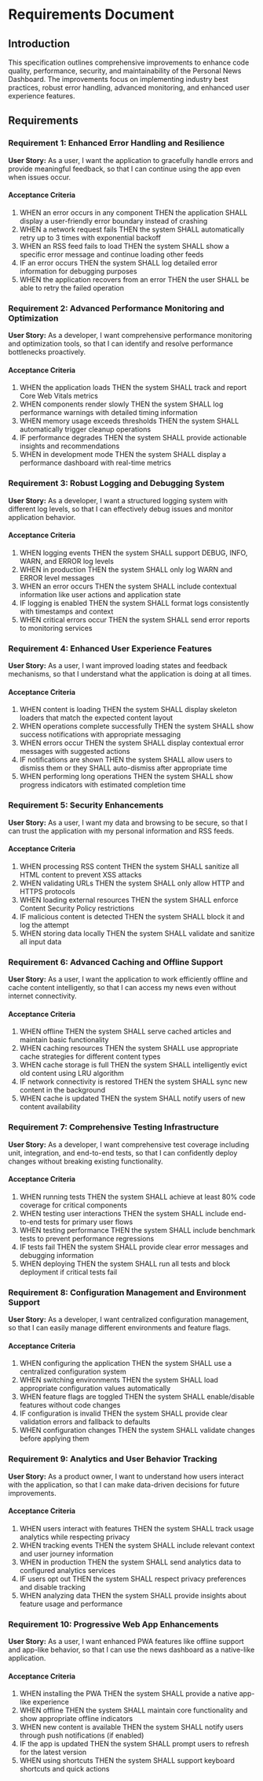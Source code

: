 # Requirements Document

## Introduction

This specification outlines comprehensive improvements to enhance code quality, performance, security, and maintainability of the Personal News Dashboard. The improvements focus on implementing industry best practices, robust error handling, advanced monitoring, and enhanced user experience features.

## Requirements

### Requirement 1: Enhanced Error Handling and Resilience

**User Story:** As a user, I want the application to gracefully handle errors and provide meaningful feedback, so that I can continue using the app even when issues occur.

#### Acceptance Criteria

1. WHEN an error occurs in any component THEN the application SHALL display a user-friendly error boundary instead of crashing
2. WHEN a network request fails THEN the system SHALL automatically retry up to 3 times with exponential backoff
3. WHEN an RSS feed fails to load THEN the system SHALL show a specific error message and continue loading other feeds
4. IF an error occurs THEN the system SHALL log detailed error information for debugging purposes
5. WHEN the application recovers from an error THEN the user SHALL be able to retry the failed operation

### Requirement 2: Advanced Performance Monitoring and Optimization

**User Story:** As a developer, I want comprehensive performance monitoring and optimization tools, so that I can identify and resolve performance bottlenecks proactively.

#### Acceptance Criteria

1. WHEN the application loads THEN the system SHALL track and report Core Web Vitals metrics
2. WHEN components render slowly THEN the system SHALL log performance warnings with detailed timing information
3. WHEN memory usage exceeds thresholds THEN the system SHALL automatically trigger cleanup operations
4. IF performance degrades THEN the system SHALL provide actionable insights and recommendations
5. WHEN in development mode THEN the system SHALL display a performance dashboard with real-time metrics

### Requirement 3: Robust Logging and Debugging System

**User Story:** As a developer, I want a structured logging system with different log levels, so that I can effectively debug issues and monitor application behavior.

#### Acceptance Criteria

1. WHEN logging events THEN the system SHALL support DEBUG, INFO, WARN, and ERROR log levels
2. WHEN in production THEN the system SHALL only log WARN and ERROR level messages
3. WHEN an error occurs THEN the system SHALL include contextual information like user actions and application state
4. IF logging is enabled THEN the system SHALL format logs consistently with timestamps and context
5. WHEN critical errors occur THEN the system SHALL send error reports to monitoring services

### Requirement 4: Enhanced User Experience Features

**User Story:** As a user, I want improved loading states and feedback mechanisms, so that I understand what the application is doing at all times.

#### Acceptance Criteria

1. WHEN content is loading THEN the system SHALL display skeleton loaders that match the expected content layout
2. WHEN operations complete successfully THEN the system SHALL show success notifications with appropriate messaging
3. WHEN errors occur THEN the system SHALL display contextual error messages with suggested actions
4. IF notifications are shown THEN the system SHALL allow users to dismiss them or they SHALL auto-dismiss after appropriate time
5. WHEN performing long operations THEN the system SHALL show progress indicators with estimated completion time

### Requirement 5: Security Enhancements

**User Story:** As a user, I want my data and browsing to be secure, so that I can trust the application with my personal information and RSS feeds.

#### Acceptance Criteria

1. WHEN processing RSS content THEN the system SHALL sanitize all HTML content to prevent XSS attacks
2. WHEN validating URLs THEN the system SHALL only allow HTTP and HTTPS protocols
3. WHEN loading external resources THEN the system SHALL enforce Content Security Policy restrictions
4. IF malicious content is detected THEN the system SHALL block it and log the attempt
5. WHEN storing data locally THEN the system SHALL validate and sanitize all input data

### Requirement 6: Advanced Caching and Offline Support

**User Story:** As a user, I want the application to work efficiently offline and cache content intelligently, so that I can access my news even without internet connectivity.

#### Acceptance Criteria

1. WHEN offline THEN the system SHALL serve cached articles and maintain basic functionality
2. WHEN caching resources THEN the system SHALL use appropriate cache strategies for different content types
3. WHEN cache storage is full THEN the system SHALL intelligently evict old content using LRU algorithm
4. IF network connectivity is restored THEN the system SHALL sync new content in the background
5. WHEN cache is updated THEN the system SHALL notify users of new content availability

### Requirement 7: Comprehensive Testing Infrastructure

**User Story:** As a developer, I want comprehensive test coverage including unit, integration, and end-to-end tests, so that I can confidently deploy changes without breaking existing functionality.

#### Acceptance Criteria

1. WHEN running tests THEN the system SHALL achieve at least 80% code coverage for critical components
2. WHEN testing user interactions THEN the system SHALL include end-to-end tests for primary user flows
3. WHEN testing performance THEN the system SHALL include benchmark tests to prevent performance regressions
4. IF tests fail THEN the system SHALL provide clear error messages and debugging information
5. WHEN deploying THEN the system SHALL run all tests and block deployment if critical tests fail

### Requirement 8: Configuration Management and Environment Support

**User Story:** As a developer, I want centralized configuration management, so that I can easily manage different environments and feature flags.

#### Acceptance Criteria

1. WHEN configuring the application THEN the system SHALL use a centralized configuration system
2. WHEN switching environments THEN the system SHALL load appropriate configuration values automatically
3. WHEN feature flags are toggled THEN the system SHALL enable/disable features without code changes
4. IF configuration is invalid THEN the system SHALL provide clear validation errors and fallback to defaults
5. WHEN configuration changes THEN the system SHALL validate changes before applying them

### Requirement 9: Analytics and User Behavior Tracking

**User Story:** As a product owner, I want to understand how users interact with the application, so that I can make data-driven decisions for future improvements.

#### Acceptance Criteria

1. WHEN users interact with features THEN the system SHALL track usage analytics while respecting privacy
2. WHEN tracking events THEN the system SHALL include relevant context and user journey information
3. WHEN in production THEN the system SHALL send analytics data to configured analytics services
4. IF users opt out THEN the system SHALL respect privacy preferences and disable tracking
5. WHEN analyzing data THEN the system SHALL provide insights about feature usage and performance

### Requirement 10: Progressive Web App Enhancements

**User Story:** As a user, I want enhanced PWA features like offline support and app-like behavior, so that I can use the news dashboard as a native-like application.

#### Acceptance Criteria

1. WHEN installing the PWA THEN the system SHALL provide a native app-like experience
2. WHEN offline THEN the system SHALL maintain core functionality and show appropriate offline indicators
3. WHEN new content is available THEN the system SHALL notify users through push notifications (if enabled)
4. IF the app is updated THEN the system SHALL prompt users to refresh for the latest version
5. WHEN using shortcuts THEN the system SHALL support keyboard shortcuts and quick actions
